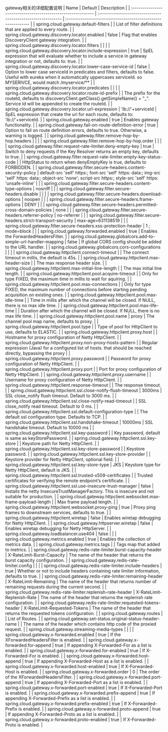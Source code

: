 gateway相关的详细配置说明
| Name                                                         | Default                                                      | Description                                                  |
| :----------------------------------------------------------- | :----------------------------------------------------------- | :----------------------------------------------------------- |
| spring.cloud.gateway.default-filters                         |                                                              | List of filter definitions that are applied to every route.  |
| spring.cloud.gateway.discovery.locator.enabled               | false                                                        | Flag that enables DiscoveryClient gateway integration.       |
| spring.cloud.gateway.discovery.locator.filters               |                                                              |                                                              |
| spring.cloud.gateway.discovery.locator.include-expression    | true                                                         | SpEL expression that will evaluate whether to include a service in gateway integration or not, defaults to: true. |
| spring.cloud.gateway.discovery.locator.lower-case-service-id | false                                                        | Option to lower case serviceId in predicates and filters, defaults to false. Useful with eureka when it automatically uppercases serviceId. so MYSERIVCE, would match /myservice/** |
| spring.cloud.gateway.discovery.locator.predicates            |                                                              |                                                              |
| spring.cloud.gateway.discovery.locator.route-id-prefix       |                                                              | The prefix for the routeId, defaults to discoveryClient.getClass().getSimpleName() + "_". Service Id will be appended to create the routeId. |
| spring.cloud.gateway.discovery.locator.url-expression        | 'lb://'+serviceId                                            | SpEL expression that create the uri for each route, defaults to: 'lb://'+serviceId. |
| spring.cloud.gateway.enabled                                 | true                                                         | Enables gateway functionality.                               |
| spring.cloud.gateway.fail-on-route-definition-error          | true                                                         | Option to fail on route definition errors, defaults to true. Otherwise, a warning is logged. |
| spring.cloud.gateway.filter.remove-hop-by-hop.headers        |                                                              |                                                              |
| spring.cloud.gateway.filter.remove-hop-by-hop.order          |                                                              |                                                              |
| spring.cloud.gateway.filter.request-rate-limiter.deny-empty-key | true                                                         | Switch to deny requests if the Key Resolver returns an empty key, defaults to true. |
| spring.cloud.gateway.filter.request-rate-limiter.empty-key-status-code |                                                              | HttpStatus to return when denyEmptyKey is true, defaults to FORBIDDEN. |
| spring.cloud.gateway.filter.secure-headers.content-security-policy | default-src 'self' https:; font-src 'self' https: data:; img-src 'self' https: data:; object-src 'none'; script-src https:; style-src 'self' https: 'unsafe-inline' |                                                              |
| spring.cloud.gateway.filter.secure-headers.content-type-options | nosniff                                                      |                                                              |
| spring.cloud.gateway.filter.secure-headers.disable           |                                                              |                                                              |
| spring.cloud.gateway.filter.secure-headers.download-options  | noopen                                                       |                                                              |
| spring.cloud.gateway.filter.secure-headers.frame-options     | DENY                                                         |                                                              |
| spring.cloud.gateway.filter.secure-headers.permitted-cross-domain-policies | none                                                         |                                                              |
| spring.cloud.gateway.filter.secure-headers.referrer-policy   | no-referrer                                                  |                                                              |
| spring.cloud.gateway.filter.secure-headers.strict-transport-security | max-age=631138519                                            |                                                              |
| spring.cloud.gateway.filter.secure-headers.xss-protection-header | 1 ; mode=block                                               |                                                              |
| spring.cloud.gateway.forwarded.enabled                       | true                                                         | Enables the ForwardedHeadersFilter.                          |
| spring.cloud.gateway.globalcors.add-to-simple-url-handler-mapping | false                                                        | If global CORS config should be added to the URL handler.    |
| spring.cloud.gateway.globalcors.cors-configurations          |                                                              |                                                              |
| spring.cloud.gateway.httpclient.connect-timeout              |                                                              | The connect timeout in millis, the default is 45s.           |
| spring.cloud.gateway.httpclient.max-header-size              |                                                              | The max response header size.                                |
| spring.cloud.gateway.httpclient.max-initial-line-length      |                                                              | The max initial line length.                                 |
| spring.cloud.gateway.httpclient.pool.acquire-timeout         |                                                              | Only for type FIXED, the maximum time in millis to wait for aquiring. |
| spring.cloud.gateway.httpclient.pool.max-connections         |                                                              | Only for type FIXED, the maximum number of connections before starting pending acquisition on existing ones. |
| spring.cloud.gateway.httpclient.pool.max-idle-time           |                                                              | Time in millis after which the channel will be closed. If NULL, there is no max idle time. |
| spring.cloud.gateway.httpclient.pool.max-life-time           |                                                              | Duration after which the channel will be closed. If NULL, there is no max life time. |
| spring.cloud.gateway.httpclient.pool.name                    | proxy                                                        | The channel pool map name, defaults to proxy.                |
| spring.cloud.gateway.httpclient.pool.type                    |                                                              | Type of pool for HttpClient to use, defaults to ELASTIC.     |
| spring.cloud.gateway.httpclient.proxy.host                   |                                                              | Hostname for proxy configuration of Netty HttpClient.        |
| spring.cloud.gateway.httpclient.proxy.non-proxy-hosts-pattern |                                                              | Regular expression (Java) for a configured list of hosts. that should be reached directly, bypassing the proxy |
| spring.cloud.gateway.httpclient.proxy.password               |                                                              | Password for proxy configuration of Netty HttpClient.        |
| spring.cloud.gateway.httpclient.proxy.port                   |                                                              | Port for proxy configuration of Netty HttpClient.            |
| spring.cloud.gateway.httpclient.proxy.username               |                                                              | Username for proxy configuration of Netty HttpClient.        |
| spring.cloud.gateway.httpclient.response-timeout             |                                                              | The response timeout.                                        |
| spring.cloud.gateway.httpclient.ssl.close-notify-flush-timeout | 3000ms                                                       | SSL close_notify flush timeout. Default to 3000 ms.          |
| spring.cloud.gateway.httpclient.ssl.close-notify-read-timeout |                                                              | SSL close_notify read timeout. Default to 0 ms.              |
| spring.cloud.gateway.httpclient.ssl.default-configuration-type |                                                              | The default ssl configuration type. Defaults to TCP.         |
| spring.cloud.gateway.httpclient.ssl.handshake-timeout        | 10000ms                                                      | SSL handshake timeout. Default to 10000 ms                   |
| spring.cloud.gateway.httpclient.ssl.key-password             |                                                              | Key password, default is same as keyStorePassword.           |
| spring.cloud.gateway.httpclient.ssl.key-store                |                                                              | Keystore path for Netty HttpClient.                          |
| spring.cloud.gateway.httpclient.ssl.key-store-password       |                                                              | Keystore password.                                           |
| spring.cloud.gateway.httpclient.ssl.key-store-provider       |                                                              | Keystore provider for Netty HttpClient, optional field.      |
| spring.cloud.gateway.httpclient.ssl.key-store-type           | JKS                                                          | Keystore type for Netty HttpClient, default is JKS.          |
| spring.cloud.gateway.httpclient.ssl.trusted-x509-certificates |                                                              | Trusted certificates for verifying the remote endpoint’s certificate. |
| spring.cloud.gateway.httpclient.ssl.use-insecure-trust-manager | false                                                        | Installs the netty InsecureTrustManagerFactory. This is insecure and not suitable for production. |
| spring.cloud.gateway.httpclient.websocket.max-frame-payload-length |                                                              | Max frame payload length.                                    |
| spring.cloud.gateway.httpclient.websocket.proxy-ping         | true                                                         | Proxy ping frames to downstream services, defaults to true.  |
| spring.cloud.gateway.httpclient.wiretap                      | false                                                        | Enables wiretap debugging for Netty HttpClient.              |
| spring.cloud.gateway.httpserver.wiretap                      | false                                                        | Enables wiretap debugging for Netty HttpServer.              |
| spring.cloud.gateway.loadbalancer.use404                     | false                                                        |                                                              |
| spring.cloud.gateway.metrics.enabled                         | true                                                         | Enables the collection of metrics data.                      |
| spring.cloud.gateway.metrics.tags                            |                                                              | Tags map that added to metrics.                              |
| spring.cloud.gateway.redis-rate-limiter.burst-capacity-header | X-RateLimit-Burst-Capacity                                   | The name of the header that returns the burst capacity configuration. |
| spring.cloud.gateway.redis-rate-limiter.config               |                                                              |                                                              |
| spring.cloud.gateway.redis-rate-limiter.include-headers      | true                                                         | Whether or not to include headers containing rate limiter information, defaults to true. |
| spring.cloud.gateway.redis-rate-limiter.remaining-header     | X-RateLimit-Remaining                                        | The name of the header that returns number of remaining requests during the current second. |
| spring.cloud.gateway.redis-rate-limiter.replenish-rate-header | X-RateLimit-Replenish-Rate                                   | The name of the header that returns the replenish rate configuration. |
| spring.cloud.gateway.redis-rate-limiter.requested-tokens-header | X-RateLimit-Requested-Tokens                                 | The name of the header that returns the requested tokens configuration. |
| spring.cloud.gateway.routes                                  |                                                              | List of Routes.                                              |
| spring.cloud.gateway.set-status.original-status-header-name  |                                                              | The name of the header which contains http code of the proxied request. |
| spring.cloud.gateway.streaming-media-types                   |                                                              |                                                              |
| spring.cloud.gateway.x-forwarded.enabled                     | true                                                         | If the XForwardedHeadersFilter is enabled.                   |
| spring.cloud.gateway.x-forwarded.for-append                  | true                                                         | If appending X-Forwarded-For as a list is enabled.           |
| spring.cloud.gateway.x-forwarded.for-enabled                 | true                                                         | If X-Forwarded-For is enabled.                               |
| spring.cloud.gateway.x-forwarded.host-append                 | true                                                         | If appending X-Forwarded-Host as a list is enabled.          |
| spring.cloud.gateway.x-forwarded.host-enabled                | true                                                         | If X-Forwarded-Host is enabled.                              |
| spring.cloud.gateway.x-forwarded.order                       | 0                                                            | The order of the XForwardedHeadersFilter.                    |
| spring.cloud.gateway.x-forwarded.port-append                 | true                                                         | If appending X-Forwarded-Port as a list is enabled.          |
| spring.cloud.gateway.x-forwarded.port-enabled                | true                                                         | If X-Forwarded-Port is enabled.                              |
| spring.cloud.gateway.x-forwarded.prefix-append               | true                                                         | If appending X-Forwarded-Prefix as a list is enabled.        |
| spring.cloud.gateway.x-forwarded.prefix-enabled              | true                                                         | If X-Forwarded-Prefix is enabled.                            |
| spring.cloud.gateway.x-forwarded.proto-append                | true                                                         | If appending X-Forwarded-Proto as a list is enabled.         |
| spring.cloud.gateway.x-forwarded.proto-enabled               | true                                                         | If X-Forwarded-Proto is enabled.                             |